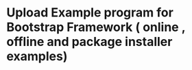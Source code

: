 # Upload Example program for  Bootstrap Framework ( online , offline and package installer examples)
